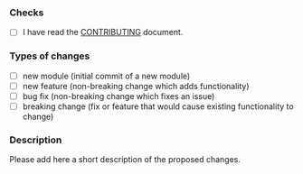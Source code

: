 ### Checks
- [ ] I have read the [CONTRIBUTING](CONTRIBUTING.md) document.

### Types of changes
- [ ] new module (initial commit of a new module)
- [ ] new feature (non-breaking change which adds functionality)
- [ ] bug fix (non-breaking change which fixes an issue)
- [ ] breaking change (fix or feature that would cause existing functionality to change)

### Description
Please add here a short description of the proposed changes.
